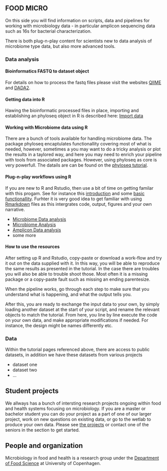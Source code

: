## FOOD MICRO

On this side you will find information on scripts, data and pipelines for working with microbiology data - in particular amplicon sequencing data such as 16s for bacterial characterization. 

There is both plug-n-play content for scientists new to data analysis of microbiome type data, but also more advanced tools. 

### Data analysis 

#### Bioinformatics FASTQ to dataset object

For details on how to process the fastq files please visit the websites [QIIME](http://qiime.org/) and [DADA2](https://benjjneb.github.io/dada2/tutorial.html/).

#### Getting data into R

Hawing the bioinformatic processed files in place, importing and establishing an phyloseq object in R is described here: [Import data](https://joey711.github.io/phyloseq/import-data.html)

#### Working with Microbiome data using R 

There are a bunch of tools available for handling microbiome data. The package phyloseq encaptulates functionallity covering most of what is needed, however, sometimes a you may want to do a tricky analysis or plot the results in a taylored way, and here you may need to enrich your pipeline with tools from associated packages. 
However, using phyloseq as core is very powerfull. The datails are can be found on the [phyloseq tutorial](https://joey711.github.io/phyloseq/index.html). 

#### Plug-n-play workflows using R

If you are new to R and Rstudio, then use a bit of time on getting familar with this progam. See for instance this [introduction](https://microucph.github.io/amplicon_data_analysis/html/Rstudio.html) and some [basic functionallity](https://microucph.github.io/amplicon_data_analysis/html/R.html). Furhter it is very good idea to get familiar with using [Rmarkdown](https://rmarkdown.rstudio.com/) files as this intergrates code, output, figures and your own narrative. 

- [Microbiome Data analysis](https://mortenarendt.github.io/MicrobiomeDataAnalysis/)
- [Microbiome Analysis](https://yanhui09.github.io/microbiome_analysis)
- [Amplicon Data analysis](https://microucph.github.io/amplicon_data_analysis/)
- some more

#### How to use the resources

After setting up R and Rstudio, copy-paste or download a work-flow and try it out on the data supplied with it. In this way, you will be able to reproduce the same results as presented in the tutorial. In the case there are troubles you will also be able to trouble shoot those. Most often it is a missing package or a copy-paste fault such as missing an ending parentesize. 

When the pipeline works, go through each step to make sure that you understand what is happening, and what the output tells you. 

After this, you are ready to exchange the input data to your own, by simply loading another dataset at the start of your script, and rename the relevant objects to match the tutorial. From here, you line by line execute the code on your own data, and make appropriate modifications if needed. For instance, the design might be names differently etc. 

### Data

Within the tutorial pages referenced above, there are access to public datasets, in addition we have these datasets from various projects

- dataset one
- dataset two 
- ...


## Student projects

We allways has a bunch of intersting research projects ongoing within food and health systems focusing on microbiology. If you are a master or bachelor student you can do your project as a part of one of our larger project, work on new questions on existing data, or go to the wetlab to produce your own data. Please see [the projects](https://food.ku.dk/english/research_at_food/research-by-section/microbiology-and-fermentation-research/) or contact one of the seniors in the section to get started.  

## People and organization

Microbiology in food and health is a research group under the [Department of Food Science](https://food.ku.dk/english/research_at_food/sections/microbiology/) at University of Copenhagen. 


